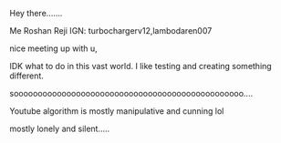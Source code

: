 Hey there.......

Me Roshan Reji 
IGN: turbochargerv12,lambodaren007

nice meeting up with u,

IDK what to do in this vast world. I like testing and creating something different.

soooooooooooooooooooooooooooooooooooooooooooooooo....

Youtube algorithm is mostly manipulative and cunning lol

mostly lonely and silent.....
